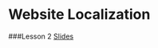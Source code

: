 Website Localization
============================

###Lesson 2
[Slides](http://slides.com/miis-l10n-ns/deck-1/live#/)